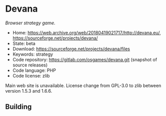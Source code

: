 # Devana

_Browser strategy game._

- Home: https://web.archive.org/web/20180419021717/http://devana.eu/, https://sourceforge.net/projects/devana/
- State: beta
- Download: https://sourceforge.net/projects/devana/files
- Keywords: strategy
- Code repository: https://gitlab.com/osgames/devana.git (snapshot of source releases)
- Code language: PHP
- Code license: zlib

Main web site is unavailable. License change from GPL-3.0 to zlib between version 1.5.3 and 1.6.6.

## Building

